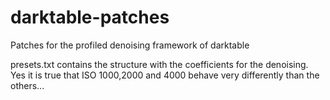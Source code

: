 darktable-patches
=================

Patches for the profiled denoising framework of darktable

presets.txt contains the structure with the coefficients for the denoising.
Yes it is true that ISO 1000,2000 and 4000 behave very differently than the others...
